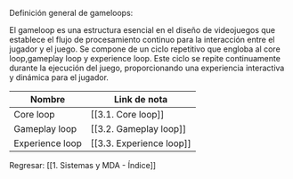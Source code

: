 
Definición general de gameloops:

El gameloop es una estructura esencial en el diseño de videojuegos que establece el flujo de procesamiento continuo para la interacción entre el jugador y el juego. Se compone de un ciclo repetitivo que engloba al core loop,gameplay loop y experience loop. Este ciclo se repite continuamente durante la ejecución del juego, proporcionando una experiencia interactiva y dinámica para el jugador.




| Nombre          | Link de nota             |
| --------------- | ------------------------ |
| Core loop       | [[3.1. Core loop]]       |
| Gameplay loop   | [[3.2. Gameplay loop]]   |
| Experience loop | [[3.3. Experience loop]] |


Regresar: [[1. Sistemas y MDA - Índice]]